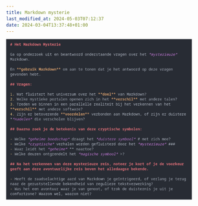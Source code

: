 ```yaml
---
title: Markdown mysterie
last_modified_at: 2024-05-03T07:12:37
date: 2024-03-04T13:37:48+01:00
---
```


![markdown mysterie](images/markdown-mysterie.png)